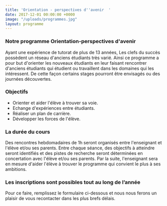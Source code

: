 ```yaml
---
title: 'Orientation - perspectives d''avenir  '
date: 2017-12-01 00:00:00 +0000
image: "/uploads/programmes.jpg"
layout: programme
---
```

### Notre programme Orientation-perspectives d'avenir

Ayant une expérience de tutorat de plus de 13 années, Les clefs du succès possèdent un réseau d'anciens étudiants très varié. Ainsi ce programme a pour but d'orienter les nouveaux étudiants en leur faisant rencontrer d'anciens étudiants qui étudient ou travaillent dans les domaines qui les intéressent. De cette façon certains stages pourront être envisagés ou des journées découvertes.

### Objectifs

* Orienter et aider l'élève à trouver sa voie.
* Echange d'expériences entre étudiants.
* Réaliser un plan de carrière.
* Développer les forces de l'élève.

### La durée du cours

Des rencontres hebdomadaires de 1h seront organisés entre l'enseignant et l'élève et/ou ses parents. Entre chaque séance, des objectifs à atteindre seront identifiés et des pistes de recherche seront déterminées en concertation avec l'élève et/ou ses parents. Par la suite, l'enseignant sera en mesure d'aider l'élève à trouver le programme qui convient le plus à ses ambitions.

### **Les inscriptions sont possibles tout au long de l’année**

Pour ce faire, remplissez le formulaire ci-dessous et nous nous ferons un plaisir de vous recontacter dans les plus brefs délais.